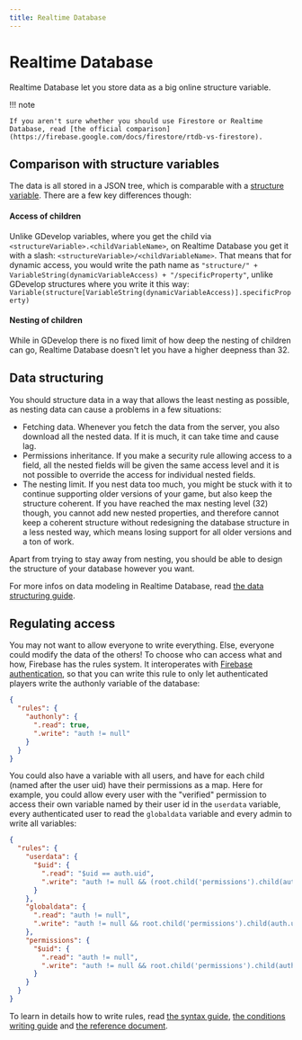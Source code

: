 ```yaml
---
title: Realtime Database
---
```

# Realtime Database

Realtime Database let you store data as a big online structure variable.

!!! note

    If you aren't sure whether you should use Firestore or Realtime Database, read [the official comparison](https://firebase.google.com/docs/firestore/rtdb-vs-firestore).

## Comparison with structure variables

The data is all stored in a JSON tree, which is comparable with a [structure variable](/gdevelop5/all-features/variables#structure).
There are a few key differences though:

#### Access of children

Unlike GDevelop variables, where you get the child via `<structureVariable>.<childVariableName>`, on Realtime Database you get it with a slash:
`<structureVariable>/<childVariableName>`. That means that for dynamic access, you would write the path name as
`"structure/" + VariableString(dynamicVariableAccess) + "/specificProperty"`, unlike GDevelop structures where you write it this way:
`Variable(structure[VariableString(dynamicVariableAccess)].specificProperty)`

#### Nesting of children

While in GDevelop there is no fixed limit of how deep the nesting of children can go, Realtime Database doesn't let you have
a higher deepness than 32.

## Data structuring

You should structure data in a way that allows the least nesting as possible, as nesting data can cause a problems in a few situations:

  - Fetching data. Whenever you fetch the data from the server, you also download all the nested data. If it is much, it can take time and cause lag.
  - Permissions inheritance. If you make a security rule allowing access to a field, all the nested fields will be given the same access level and it is not possible to override the access for individual nested fields.
  - The nesting limit. If you nest data too much, you might be stuck with it to continue supporting older versions of your game, but also keep the structure coherent. If you have reached the max nesting level (32) though, you cannot add new nested properties, and therefore cannot keep a coherent structure without redesigning the database structure in a less nested way, which means losing support for all older versions and a ton of work.

Apart from trying to stay away from nesting, you should be able to design the structure of your database however you want.

For more infos on data modeling in Realtime Database, read
[the data structuring guide](https://firebase.google.com/docs/database/web/structure-data).

## Regulating access

You may not want to allow everyone to write everything.
Else, everyone could modify the data of the others! To choose who can access what and how, Firebase has the rules system.
It interoperates with [Firebase authentication](/gdevelop5/all-features/firebase/authentication), so that you can write this rule to only let
authenticated players write the authonly variable of the database:

```json
{
  "rules": {
    "authonly": {
      ".read": true,
      ".write": "auth != null"
    }
  }
}
```

You could also have a variable with all users, and have for each child (named after the user uid) have their permissions as a map.
Here for example, you could allow every user with the "verified" permission to access their own variable named by their user id in the `userdata` variable, every authenticated user to read the `globaldata` variable and every admin to write all variables:

```json
{
  "rules": {
    "userdata": {
      "$uid": {
        ".read": "$uid == auth.uid",
        ".write": "auth != null && (root.child('permissions').child(auth.uid).child('verified').val() == true && $uid == auth.uid) || root.child('permissions').child(auth.uid).child('admin').val() == true"
      }
    },
    "globaldata": {
      ".read": "auth != null",
      ".write": "auth != null && root.child('permissions').child(auth.uid).child('admin').val() == true"
    },
    "permissions": {
      "$uid": {
        ".read": "auth != null",
        ".write": "auth != null && root.child('permissions').child(auth.uid).child('admin').val() == true"
      }
    }
  }
}
```

To learn in details how to write rules, read
[the syntax guide](https://firebase.google.com/docs/database/security/core-syntax),
[the conditions writing guide](https://firebase.google.com/docs/database/security/rules-conditions) and
[the reference document](https://firebase.google.com/docs/reference/security/database).